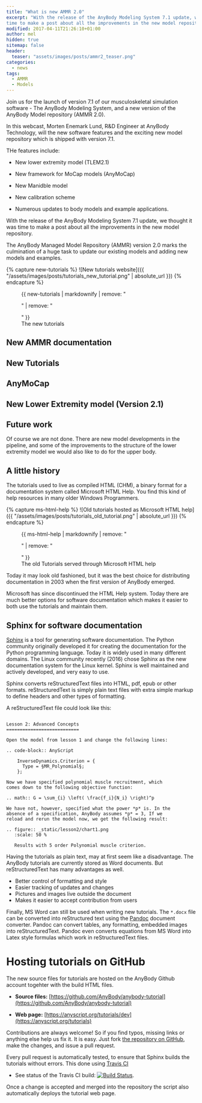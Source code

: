 ```yaml
---
title: "What is new AMMR 2.0"
excerpt: "With the release of the AnyBody Modeling System 7.1 update, we thought it was
time to make a post about all the improvements in the new model repository."
modified: 2017-04-11T21:26:10+01:00
author: mel
hidden: true
sitemap: false
header:
  teaser: "assets/images/posts/ammr2_teaser.png"
categories:
  - news
tags: 
  - AMMR
  - Models
---
```



Join us for the launch of version 7.1 of our musculoskeletal simulation software - The AnyBody Modeling System, and a new version of the AnyBody Model repository (AMMR 2.0).

In this webcast, Morten Enemark Lund, R&D Engineer at AnyBody Technology, will the new software features and the exciting new model repository which is shipped with version 7.1. 

THe features include: 

* New lower extremity model (TLEM2.1)

* New framework for MoCap models (AnyMoCap)

* New Manidble model

* New calibration scheme

* Numerous updates to body models and example applications. 










With the release of the AnyBody Modeling System 7.1 update, we thought it was
time to make a post about all the improvements in the new model repository.

The AnyBody Managed Model Repository (AMMR) version 2.0 marks the culmination of
a huge task to update our existing models and adding new models and examples.

{% capture new-tutorials %}
![New tutorials website]({{ "/assets/images/posts/tutorials_new_tutorial.png" | absolute_url }})
{% endcapture %}

<figure>
  {{ new-tutorials | markdownify | remove: "<p>" | remove: "</p>" }}
  <figcaption>The new tutorials</figcaption>
</figure>

## New AMMR documentation 


## New Tutorials


## AnyMoCap


## New Lower Extremity model (Version 2.1)










## Future work

Of course we are not done. There are new model developments in the pipeline, and some of the improvements to the structure of the lower extremity model we would also like to do for the upper body. 





## A little history

The tutorials used to live as compiled HTML (CHM), a binary format for a
documentation system called Microsoft HTML Help. You find this kind of help
resources in many older Windows Programmers. 

{% capture ms-html-help %}
![Old tutorials hosted as Microsoft HTML help]({{ "/assets/images/posts/tutorials_old_tutorial.png" | absolute_url }})
{% endcapture %}

<figure>
  {{ ms-html-help | markdownify | remove: "<p>" | remove: "</p>" }}
  <figcaption>The old Tutorials served through Microsoft HTML help</figcaption>
</figure>

Today it may look old fashioned, but it was the best choice for distributing
documentation in 2003 when the first version of AnyBody emerged. 

Microsoft has since discontinued the HTML Help system. Today there are much
better options for software documentation which makes it easier to both use the
tutorials and maintain them.


## Sphinx for software documentation

[Sphinx](http://www.sphinx-doc.org/en/stable/) is a tool for generating software
documentation. The Python community originally developed it for creating the
documentation for the Python programming language. Today it is widely used in
many different domains. The Linux community recently (2016) chose Sphinx as the
new documentation system for the Linux kernel. Sphinx is well maintained and
actively developed, and very easy to use.

Sphinx converts reStructuredText files into HTML, pdf, epub or other formats.
reStructuredText is simply plain text files with extra simple markup to define
headers and other types of formatting.

A reStructuredText file could look like this: 

```

Lesson 2: Advanced Concepts
===========================

Open the model from lesson 1 and change the following lines:

.. code-block:: AnyScript

    InverseDynamics.Criterion = {
      Type = §MR_Polynomial§;
    };

Now we have specified polynomial muscle recruitment, which 
comes down to the following objective function:

.. math:: G = \sum_{i} \left( \frac{f_i}{N_i} \right)^p

We have not, however, specified what the power *p* is. In the
absence of a specification, AnyBody assumes *p* = 3, If we 
reload and rerun the model now, we get the following result:

.. figure:: _static/lesson2/chart1.png
   :scale: 50 %
   
   Results with 5 order Polynomial muscle criterion.

``` 

Having the tutorials as plain text, may at first seem like a disadvantage. The
AnyBody tutorials are currently stored as Word documents. But reStructuredText
has many advantages as well.

- Better control of formatting and style
- Easier tracking of updates and changes
- Pictures and images live outside the document
- Makes it easier to accept contribution from users

Finally, MS Word can still be used when writing new tutorials. The `*.docx` file
can be converted into reStructured text using the [Pandoc](https://pandoc.org/)
document converter. Pandoc can convert tables, any formatting, embedded images
into reStructuredText. Pandoc even converts equations from MS Word into Latex
style formulas which work in reStructuredText files.


# Hosting tutorials on GitHub

The new source files for tutorials are hosted on the AnyBody Github account togehter with the build HTML files.

- **Source files:** [https://github.com/AnyBody/anybody-tutorial](https://github.com/AnyBody/anybody-tutorial)

- **Web page:** [https://anyscript.org/tutorials/dev](https://anyscript.org/tutorials)


Contributions are always welcome! So if you find typos, missing links or
anything else help us fix it. It is easy. Just fork [the repository on
GitHub](https://github.com/AnyBody/anybody-tutorial>), make the changes, and
issue a pull request. 

Every pull request is automatically tested, to ensure that Sphinx builds the
tutorials without errors. This done using [Travis
CI](https://en.wikipedia.org/wiki/Travis_CI) 

- See status of the Travis CI build: [![Build
  Status](https://travis-ci.org/AnyBody/anybody-tutorial.svg?branch=master)](https://travis-ci.org/AnyBody/anybody-tutorial).

Once a change is accepted and merged into the repository the script also automatically deploys the tutorial web page.








